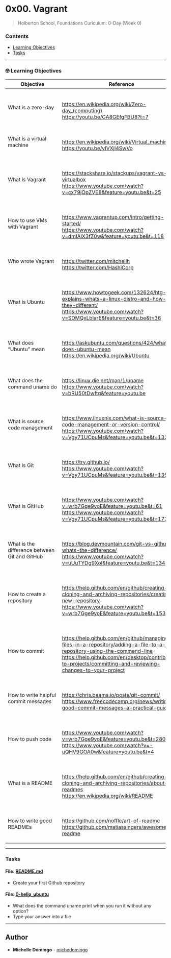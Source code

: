 # 0x00. Vagrant
> Holberton School, Foundations Curiculum: 0-Day (Week 0)

### Contents
- [Learning Objectives](https://github.com/michedomingo/holbertonschool-zero_day/tree/master/0x00-vagrant/#vagrant1)
- [Tasks](https://github.com/michedomingo/holbertonschool-zero_day/tree/master/0x00-vagrant/#tasks)
___
<a name="vagrant1"></a>

### 🤓 Learning Objectives
Objective | Reference
| --- | --- |
What is a zero-day | <br><p>https://en.wikipedia.org/wiki/Zero-day_(computing)<br>https://youtu.be/GA8GEfgFBU8?t=7</p>
What is a virtual machine  | <br><p>https://en.wikipedia.org/wiki/Virtual_machine<br>https://youtu.be/yIVXjl4SwVo</p>
What is Vagrant | <br><p>https://stackshare.io/stackups/vagrant-vs-virtualbox<br>https://www.youtube.com/watch?v=cx79jOpZVE8&feature=youtu.be&t=25</p>
How to use VMs with Vagrant | <br><p>https://www.vagrantup.com/intro/getting-started/<br>https://www.youtube.com/watch?v=dmIAlX3fZ0w&feature=youtu.be&t=118</p>
Who wrote Vagrant | <br><p>https://twitter.com/mitchellh<br>https://twitter.com/HashiCorp</p>
What is Ubuntu | <br><p>https://www.howtogeek.com/132624/htg-explains-whats-a-linux-distro-and-how-are-they-different/<br>https://www.youtube.com/watch?v=SDMQxLblarE&feature=youtu.be&t=36</p>
What does “Ubuntu” mean | <br><p>https://askubuntu.com/questions/424/what-does-ubuntu-mean<br>https://en.wikipedia.org/wiki/Ubuntu</p>
What does the command uname do | <br><p>https://linux.die.net/man/1/uname<br>https://www.youtube.com/watch?v=bRU50tDwftg&feature=youtu.be</p>
What is source code management | <br><p>https://www.linuxnix.com/what-is-source-code-management-or-version-control/<br>https://www.youtube.com/watch?v=Vgy71UCpuMs&feature=youtu.be&t=1324</p>
What is Git | <br><p>https://try.github.io/<br>https://www.youtube.com/watch?v=Vgy71UCpuMs&feature=youtu.be&t=135</p>
What is GitHub | <br><p>https://www.youtube.com/watch?v=wrb7Gge9yoE&feature=youtu.be&t=61<br>https://www.youtube.com/watch?v=Vgy71UCpuMs&feature=youtu.be&t=1736</p>
What is the difference between Git and GitHub | <br><p>https://blog.devmountain.com/git-vs-github-whats-the-difference/<br>https://www.youtube.com/watch?v=uUuTYDg9XoI&feature=youtu.be&t=134</p>
How to create a repository | <br><p>https://help.github.com/en/github/creating-cloning-and-archiving-repositories/creating-a-new-repository<br>https://www.youtube.com/watch?v=wrb7Gge9yoE&feature=youtu.be&t=153</p>
How to commit | <br><p>https://help.github.com/en/github/managing-files-in-a-repository/adding-a-file-to-a-repository-using-the-command-line<br>https://help.github.com/en/desktop/contributing-to-projects/committing-and-reviewing-changes-to-your-project</p>
How to write helpful commit messages | <br><p>https://chris.beams.io/posts/git-commit/<br>https://www.freecodecamp.org/news/writing-good-commit-messages-a-practical-guide/</p>
How to push code | <br><p>https://www.youtube.com/watch?v=wrb7Gge9yoE&feature=youtu.be&t=280<br>https://www.youtube.com/watch?v=-uQHV9GOA0w&feature=youtu.be&t=4</p>
What is a README | <br><p>https://help.github.com/en/github/creating-cloning-and-archiving-repositories/about-readmes<br>https://en.wikipedia.org/wiki/README</p>
How to write good READMEs | <br><p>https://github.com/noffle/art-of-readme<br>https://github.com/matiassingers/awesome-readme</p>
___
<a name="tasks"></a>
### Tasks

#### File: [README.md](https://github.com/michedomingo/holbertonschool-zero_day/blob/master/0x00-vagrant/README.md)
- Create your first Github repository

#### File: [0-hello_ubuntu](https://github.com/michedomingo/holbertonschool-zero_day/blob/master/0x00-vagrant/0-hello_ubuntu)
- What does the command uname print when you run it without any option?
- Type your answer into a file
___
## Author
* **Michelle Domingo** - [michedomingo](https://github.com/michedomingo)
